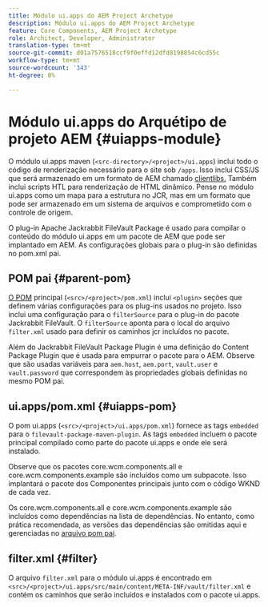 ```yaml
---
title: Módulo ui.apps do AEM Project Archetype
description: Módulo ui.apps do AEM Project Archetype
feature: Core Components, AEM Project Archetype
role: Architect, Developer, Administrator
translation-type: tm+mt
source-git-commit: d01a7576518ccf9f0effd12dfd8198854c6cd55c
workflow-type: tm+mt
source-wordcount: '343'
ht-degree: 0%

---
```



# Módulo ui.apps do Arquétipo de projeto AEM {#uiapps-module}

O módulo ui.apps maven (`<src-directory>/<project>/ui.apps`) inclui todo o código de renderização necessário para o site sob `/apps`. Isso inclui CSS/JS que será armazenado em um formato de AEM chamado [clientlibs.](uifrontend.md#clientlibs) Também inclui scripts HTL para renderização de HTML dinâmico. Pense no módulo ui.apps como um mapa para a estrutura no JCR, mas em um formato que pode ser armazenado em um sistema de arquivos e comprometido com o controle de origem.

O plug-in Apache Jackrabbit FileVault Package é usado para compilar o conteúdo do módulo ui.apps em um pacote de AEM que pode ser implantado em AEM. As configurações globais para o plug-in são definidas no pom.xml pai.

## POM pai {#parent-pom}

[O POM](/help/developing/archetype/using.md#parent-pom)  principal (`<src>/<project>/pom.xml`) inclui  `<plugin>` seções que definem várias configurações para os plug-ins usados no projeto. Isso inclui uma configuração para o `filterSource` para o plug-in do pacote Jackrabbit FileVault. O `filterSource` aponta para o local do arquivo `filter.xml` usado para definir os caminhos jcr incluídos no pacote.

Além do Jackrabbit FileVault Package Plugin é uma definição do Content Package Plugin que é usada para empurrar o pacote para o AEM. Observe que são usadas variáveis para `aem.host`, `aem.port`, `vault.user` e `vault.password` que correspondem às propriedades globais definidas no mesmo POM pai.

## ui.apps/pom.xml {#uiapps-pom}

O pom ui.apps (`<src>/<project>/ui.apps/pom.xml`) fornece as tags `embedded` para o `filevault-package-maven-plugin`. As tags `embedded` incluem o pacote principal compilado como parte do pacote ui.apps e onde ele será instalado.

Observe que os pacotes core.wcm.components.all e core.wcm.components.example são incluídos como um subpacote. Isso implantará o pacote dos Componentes principais junto com o código WKND de cada vez.

Os core.wcm.components.all e core.wcm.components.example são incluídos como dependências na lista de dependências. No entanto, como prática recomendada, as versões das dependências são omitidas aqui e gerenciadas no [arquivo pom pai](/help/developing/archetype/using.md#core-components).

## filter.xml {#filter}

O arquivo `filter.xml` para o módulo ui.apps é encontrado em `<src>/<project>/ui.apps/src/main/content/META-INF/vault/filter.xml` e contém os caminhos que serão incluídos e instalados com o pacote ui.apps.
